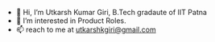 - 👋 Hi, I’m Utkarsh Kumar Giri, B.Tech gradaute of IIT Patna
- 👀 I’m interested in Product Roles.
- 📫 reach to me at utkarshkgiri@gmail.com

<!---
UtkOP/UtkOP is a ✨ special ✨ repository because its `README.md` (this file) appears on your GitHub profile.
You can click the Preview link to take a look at your changes.
--->
